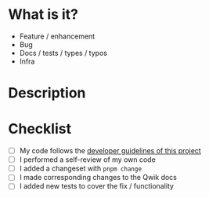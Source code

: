 <!--
The Qwik Team and Community appreciate all PRs. Thank you for your effort! Not all PRs can be merged, but those that meet the following criteria will be prioritized:

a) Core fixes, and

b) Framework functionality achievable only by the core.

If this PR can be done as a 3rd-Party Community Add-On, we encourage that for quicker adoption.

If you believe your functionality is valuable to the entire Qwik Community, discuss it in the Qwik Discord channels for potential inclusion in the core.

First of all, make sure your PR title is descriptive and matches our commit title guidelines.

Also make sure your PR follows all the guidelines in the [CONTRIBUTING.md](./CONTRIBUTING.md) document.

-->

# What is it?

<!-- pick one and remove the others -->

- Feature / enhancement
- Bug
- Docs / tests / types / typos
- Infra

# Description

<!--
* Include a summary of the motivation and context for this PR
* Is it related to any opened issues? (please add them here)
-->

# Checklist

<!--
* delete the items that are not relevant, so it's easy to tell if the PR is ready to be merged
* add items that are relevant and need to be done before merging
-->

- [ ] My code follows the [developer guidelines of this project](https://github.com/KhulnaSoft/qwik/blob/main/CONTRIBUTING.md)
- [ ] I performed a self-review of my own code
- [ ] I added a changeset with `pnpm change`
- [ ] I made corresponding changes to the Qwik docs
- [ ] I added new tests to cover the fix / functionality
